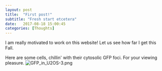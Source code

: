 ```yaml
---
layout: post
title:  "First post!"
subtitle: "Fresh start etcetera"
date:   2017-08-18 15:00:45
categories: [Thoughts]
---
```


I am really motivated to work on this website! Let us see how far I get this Fall. 

Here are some cells, chillin' with their cytosolic GFP foci. For your viewing pleasure.
![GFP_in_U2OS-3.png]({{https://ameyajalihal.github.io/thoughts/2017/08/18/first-post.html}}/Images/GFP_in_U2OS-3.png)

